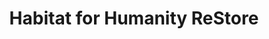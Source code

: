 ---
title: "Habitat for Humanity ReStore"
url: /pittsburgh/habitat-for-humanity-restore/
shop: Gebrauchtwaren
---